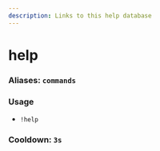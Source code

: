 ```yaml
---
description: Links to this help database
---
```


# help

### Aliases: `commands`

### Usage
- `!help`

### Cooldown: `3s`

